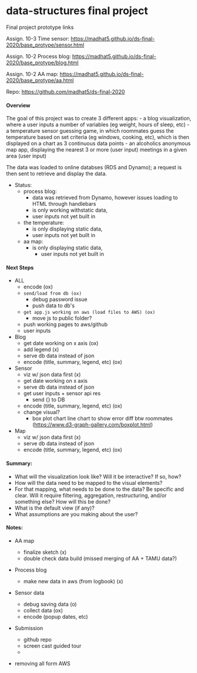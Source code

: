 # data-structures final project

Final project prototype links

Assign. 10-3 Time sensor:
https://madhat5.github.io/ds-final-2020/base_protype/sensor.html

Assign. 10-2 Process blog:
https://madhat5.github.io/ds-final-2020/base_protype/blog.html

Assign. 10-2 AA map:
https://madhat5.github.io/ds-final-2020/base_protype/aa.html

Repo:
https://github.com/madhat5/ds-final-2020


#### Overview
The goal of this project was to create 3 different apps:
    - a blog visualization, where a user inputs a number of variables (eg weight, hours of sleep, etc)
    - a temperature sensor guessing game, in which roommates guess the temperature based on set criteria (eg windows, cooking, etc), which is then displayed on a chart as 3 continuous data points
    - an alcoholics anonymous map app, displaying the nearest 3 or more (user input) meetings in a given area (user input)

The data was loaded to online databses (RDS and Dynamo); a request is then sent to retrieve and display the data.

- Status:
    - process blog: 
        - data was retrieved from Dynamo, however issues loading to HTML through handlebars
        - is only working withstatic data, 
        - user inputs not yet built in
    - the temperature: 
        - is only displaying static data, 
        - user inputs not yet built in
    - aa map:
        - is only displaying static data, 
            - user inputs not yet built in

#### Next Steps
- ALL
    - encode (ox)
    - `send/load from db (ox)`
        - debug password issue
        - push data to db's 
    - `get app.js working on aws (load files to AWS) (ox)`
        - move js to public folder?
    - push working pages to aws/github
    - user inputs
- Blog
    - get date working on x axis (ox)
    - add legend (x)
    - serve db data instead of json
    - encode (title, summary, legend, etc) (ox)
- Sensor
    - viz w/ json data first (x)
    - get date working on x axis
    - serve db data instead of json
    - get user inputs + sensor api res
        - send {} to DB
    - encode (title, summary, legend, etc) (ox)
    - change visual?
        - box plot chart line chart to show error diff btw roommates (https://www.d3-graph-gallery.com/boxplot.html)
- Map
    - viz w/ json data first (x)
    - serve db data instead of json
    - encode (title, summary, legend, etc) (ox)

#### Summary: 

- What will the visualization look like? Will it be interactive? If so, how?
- How will the data need to be mapped to the visual elements?
- For that mapping, what needs to be done to the data? Be specific and clear. Will it require filtering, aggregation, restructuring, and/or something else? How will this be done?
- What is the default view (if any)?
- What assumptions are you making about the user?


#### Notes:

- AA map
    - finalize sketch (x)
    - double check data build (missed merging of AA + TAMU data?)
- Process blog
    - make new data in aws (from logbook) (x)
- Sensor data
    - debug saving data (o)
    - collect data (ox)
    - encode (popup dates, etc)


- Submission
    - github repo
    - screen cast guided tour
    - 
- removing all form AWS